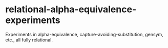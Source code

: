 # relational-alpha-equivalence-experiments
Experiments in alpha-equivalence, capture-avoiding-substitution, gensym, etc., all fully relational.
